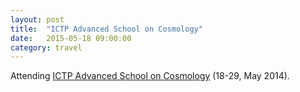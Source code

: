 ```yaml
---
layout: post
title:  "ICTP Advanced School on Cosmology"
date:   2015-05-18 09:00:00
category: travel
---
```

Attending [ICTP Advanced School on Cosmology](http://indico.ictp.it/event/a14277/) (18-29, May 2014). 

